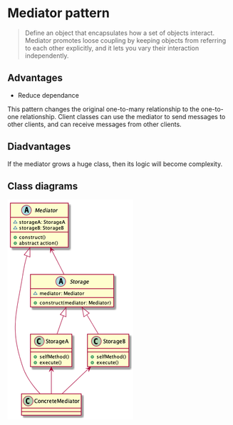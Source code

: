 # Mediator pattern

> Define an object that encapsulates how a set of objects interact. Mediator promotes loose coupling by keeping objects from referring to each other explicitly, and it lets you vary their interaction independently.

## Advantages

* Reduce dependance

This pattern changes the original one-to-many relationship to the one-to-one relationship. Client classes can use the mediator to send messages to other clients, and can receive messages from other clients.

## Diadvantages

If the mediator grows a huge class, then its logic will become complexity.

## Class diagrams

![](./mediator-pattern-uml.png)